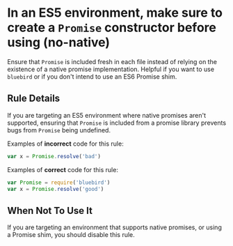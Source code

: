 # In an ES5 environment, make sure to create a `Promise` constructor before using (no-native)

Ensure that `Promise` is included fresh in each file instead of relying on the
existence of a native promise implementation. Helpful if you want to use
`bluebird` or if you don't intend to use an ES6 Promise shim.

## Rule Details

If you are targeting an ES5 environment where native promises aren't supported,
ensuring that `Promise` is included from a promise library prevents bugs from
`Promise` being undefined.

Examples of **incorrect** code for this rule:

```js
var x = Promise.resolve('bad')
```

Examples of **correct** code for this rule:

```js
var Promise = require('bluebird')
var x = Promise.resolve('good')
```

## When Not To Use It

If you are targeting an environment that supports native promises, or using a
Promise shim, you should disable this rule.
